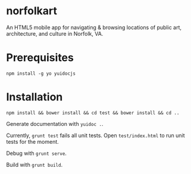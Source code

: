 norfolkart
==========

An HTML5 mobile app for navigating &amp; browsing locations of public art, architecture, and culture in Norfolk, VA.

Prerequisites
=============

    npm install -g yo yuidocjs
    
Installation
============

    npm install && bower install && cd test && bower install && cd ..
    
Generate documentation with `yuidoc .`.

Currently, `grunt test` fails all unit tests.  Open `test/index.html` to run unit tests for the moment.

Debug with `grunt serve`.

Build with `grunt build`.

